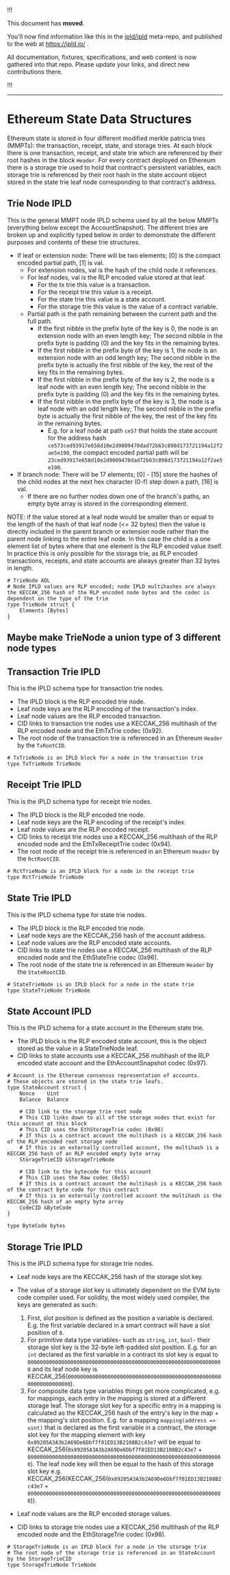 
!!!

This document has **moved**.

You'll now find information like this in the [ipld/ipld](https://github.com/ipld/ipld/) meta-repo,
and published to the web at https://ipld.io/ .

All documentation, fixtures, specifications, and web content is now gathered into that repo.
Please update your links, and direct new contributions there.

!!!

----

# Ethereum State Data Structures

Ethereum state is stored in four different modified merkle patricia tries (MMPTs): the transaction, receipt, state, and storage tries.
At each block there is one transaction, receipt, and state trie which are referenced by their root hashes in the block `Header`. For every contract
deployed on Ethereum there is a storage trie used to hold that contract's persistent variables, each storage trie is referenced by their root hash
in the state account object stored in the state trie leaf node corresponding to that contract's address.

## Trie Node IPLD
This is the general MMPT node IPLD schema used by all the below MMPTs (everything below
except the AccountSnapshot). The different tries are broken up and explicitly typed below in order to demonstrate the
different purposes and contents of these trie structures.

* If leaf or extension node: There will be two elements; [0] is the compact encoded partial path, [1] is val.
    * For extension nodes, val is the hash of the child node it references.
    * For leaf nodes, val is the RLP encoded value stored at that leaf.
      * For the tx trie this value is a transaction.
      * For the receipt trie this value is a receipt.
      * For the state trie this value is a state account.
      * For the storage trie this value is the value of a contract variable.
    * Partial path is the path remaining between the current path and the full path.
      * If the first nibble in the prefix byte of the key is 0, the node is an extension node with an even length key; The second nibble in the prefix byte is padding (0) and the key fits in the remaining bytes.
      * If the first nibble in the prefix byte of the key is 1, the node is an extension node with an odd length key; The second nibble in the prefix byte is actually the first nibble of the key, the rest of the key fits in the remaining bytes.
      * If the first nibble in the prefix byte of the key is 2, the node is a leaf node with an even length key; The second nibble in the prefix byte is padding (0) and the key fits in the remaining bytes.
      * If the first nibble in the prefix byte of the key is 3, the node is a leaf node with an odd length key; The second nibble in the prefix byte is actually the first nibble of the key, the rest of the key fits in the remaining bytes.
        * E.g. for a leaf node at path `ce57` that holds the state account for the address hash `ce573ced93917e658d10e2d9009470dad72b63c898d173721194a12f2ae5e190`,
      the compact encoded partial path will be `23ced93917e658d10e2d9009470dad72b63c898d173721194a12f2ae5e190`.
* If branch node: There will be 17 elements; [0] - [15] store the hashes of the child nodes at the next hex character (0-f) step down a path, [16] is val.
    * If there are no further nodes down one of the branch's paths, an empty byte array is stored in the corresponding element.

NOTE: if the value stored at a leaf node would be smaller than or equal to the length of the hash of that leaf node (<= 32 bytes) then
the value is directly included in the parent branch or extension node rather than the parent node linking to the entire leaf node.
In this case the child is a one element list of bytes where that one element is the RLP encoded value itself. In practice this is only possible for
the storage trie, as RLP encoded transactions, receipts, and state accounts are always greater than 32 bytes in length.

```ipldsch
# TrieNode ADL
# Node IPLD values are RLP encoded; node IPLD multihashes are always the KECCAK_256 hash of the RLP encoded node bytes and the codec is dependent on the type of the trie
type TrieNode struct {
    Elements [Bytes]
}
```

## Maybe make TrieNode a union type of 3 different node types

## Transaction Trie IPLD
This is the IPLD schema type for transaction trie nodes.
* The IPLD block is the RLP encoded trie node.
* Leaf node keys are the RLP encoding of the transaction's index.
* Leaf node values are the RLP encoded transaction.
* CID links to transaction trie nodes use a KECCAK_256 multihash of the RLP encoded node and the EthTxTrie codec (0x92).
* The root node of the transaction trie is referenced in an Ethereum `Header` by the `TxRootCID`.
```ipldsch
# TxTrieNode is an IPLD block for a node in the transaction trie
type TxTrieNode TrieNode
```

## Receipt Trie IPLD
This is the IPLD schema type for receipt trie nodes.
* The IPLD block is the RLP encoded trie node.
* Leaf node keys are the RLP encoding of the receipt's index.
* Leaf node values are the RLP encoded receipt.
* CID links to receipt trie nodes use a KECCAK_256 multihash of the RLP encoded node and the EthTxReceiptTrie codec (0x94).
* The root node of the receipt trie is referenced in an Ethereum `Header` by the `RctRootCID`.
```ipldsch
# RctTrieNode is an IPLD block for a node in the receipt trie
type RctTrieNode TrieNode
```

## State Trie IPLD
This is the IPLD schema type for state trie nodes.
* The IPLD block is the RLP encoded trie node.
* Leaf node keys are the KECCAK_256 hash of the account address.
* Leaf node values are the RLP encoded state accounts.
* CID links to state trie nodes use a KECCAK_256 multihash of the RLP encoded node and the EthStateTrie codec (0x96).
* The root node of the state trie is referenced in an Ethereum `Header` by the `StateRootCID`.
```ipldsch
# StateTrieNode is an IPLD block for a node in the state trie
type StateTrieNode TrieNode
```

## State Account IPLD
This is the IPLD schema for a state account in the Ethereum state trie.
* The IPLD block is the RLP encoded state account, this is the object stored as the value in a StateTrieNode leaf.
* CID links to state accounts use a KECCAK_256 multihash of the RLP encoded state account and the EthAccountSnapshot codec (0x97).
```ipldsch
# Account is the Ethereum consensus representation of accounts.
# These objects are stored in the state trie leafs.
type StateAccount struct {
    Nonce    Uint
    Balance  Balance

    # CID link to the storage trie root node
    # This CID links down to all of the storage nodes that exist for this account at this block
    # This CID uses the EthStorageTrie codec (0x98)
    # If this is a contract account the multihash is a KECCAK_256 hash of the RLP encoded root storage node
    # If this is an externally controlled account, the multihash is a KECCAK_256 hash of an RLP encoded empty byte array
    StorageTrieCID &StorageTrieNode

    # CID link to the bytecode for this account
    # This CID uses the Raw codec (0x55)
    # If this is a contract account the multihash is a KECCAK_256 hash of the contract byte code for this contract
    # If this is an externally controlled account the multihash is the KECCAK_256 hash of an empty byte array
    CodeCID &ByteCode
}

type ByteCode bytes
```

## Storage Trie IPLD
This is the IPLD schema type for storage trie nodes.

* Leaf node keys are the KECCAK_256 hash of the storage slot key.
* The value of a storage slot key is ultimately dependent on the EVM byte code compiler used.
For solidity, the most widely used compiler, the keys are generated as such:
    1) First, slot position is defined as the position a variable is declared. E.g. the first variable declared in a smart contract
   will have a slot position of `0`.
    2) For primitive data type variables- such as `string`, `int`, `bool`- their storage slot key is the 32-byte left-padded slot position.
   E.g. for an `int` declared as the first variable in a contract its slot key is equal to `0000000000000000000000000000000000000000000000000000000000000000`
   and its leaf node key is KECCAK_256(`0000000000000000000000000000000000000000000000000000000000000000`).
    3) For composite data type variables things get more complicated, e.g. for mappings, each entry in the mapping is stored at a different storage leaf. The storage slot key for a specific entry in a mapping is
      calculated as the KECCAK_256 hash of the entry's key in the map + the mapping's slot position. E.g. for a mapping `mapping(address => uint)` that is declared
      as the first variable in a contract, the storage slot key for the mapping element with key `0x89205A3A3b2A69De6Dbf7f01ED13B2108B2c43e7` will be equal to
      KECCAK_256(`0x89205A3A3b2A69De6Dbf7f01ED13B2108B2c43e7` + `0000000000000000000000000000000000000000000000000000000000000000`). The leaf node key will then be equal
      to the hash of this storage slot key e.g. KECCAK_256(KECCAK_256(`0x89205A3A3b2A69De6Dbf7f01ED13B2108B2c43e7` + `0000000000000000000000000000000000000000000000000000000000000000`)).

* Leaf node values are the RLP encoded storage values.
* CID links to storage trie nodes use a KECCAK_256 multihash of the RLP encoded node and the EthStorageTrie codec (0x98).

```ipldsch
# StorageTrieNode is an IPLD block for a node in the storage trie
# The root node of the storage trie is referenced in an StateAccount by the StorageTrieCID
type StorageTrieNode TrieNode
```
